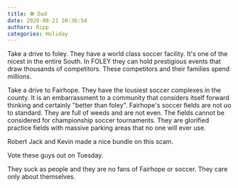 ```yaml
---
title: ⚽ Dad
date: 2020-08-21 20:36:54
authors: Ripp
categories: Holiday
---
```


 Take a drive to foley.
They have a world class soccer facility.
It's one of the nicest in the entire South. In FOLEY they can hold prestigious events that draw thousands of competitors. These competitors and their families spend millions.

Take a drive to Fairhope. They have the lousiest soccer complexes in the county. It is an embarrassment to a community that considers itself forward thinking and certainly "better than foley".
Fairhope's soccer fields are not uo to standard. They are full of weeds and are not even. The fields cannot be considered for championship soccer tournaments. They are glorified practice fields with massive parking areas that no one will ever use.

Robert Jack and Kevin made a nice bundle on this scam.

Vote these guys out on Tuesday.

They suck as people and they are no fans of Fairhope or soccer. They care only about themselves.